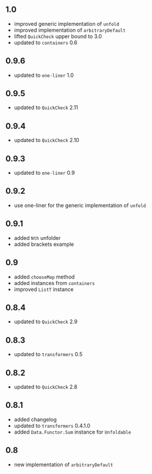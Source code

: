 1.0
---
* improved generic implementation of `unfold`
* improved implementation of `arbitraryDefault`
* lifted `QuickCheck` upper bound to 3.0
* updated to `containers` 0.6

0.9.6
-----
* updated to `one-liner` 1.0

0.9.5
-----
* updated to `QuickCheck` 2.11

0.9.4
-----
* updated to `QuickCheck` 2.10

0.9.3
-----
* updated to `one-liner` 0.9

0.9.2
-----
* use one-liner for the generic implementation of `unfold`

0.9.1
-----
* added `Nth` unfolder
* added brackets example

0.9
---
* added `chooseMap` method
* added instances from `containers`
* improved `ListT` instance

0.8.4
-----
* updated to `QuickCheck` 2.9

0.8.3
-----
* updated to `transformers` 0.5

0.8.2
-----
* updated to `QuickCheck` 2.8

0.8.1
-----
* added changelog
* updated to `transformers` 0.4.1.0
* added `Data.Functor.Sum` instance for `Unfoldable`

0.8
---
* new implementation of `arbitraryDefault`

